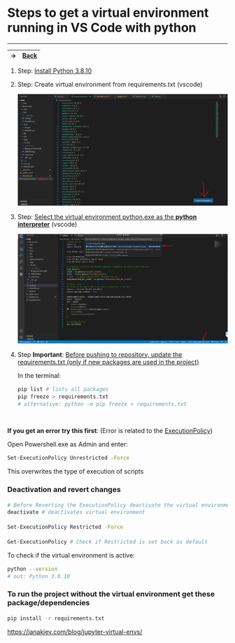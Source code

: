# Steps to get a virtual environment running in VS Code with python

---
-> | [Back](/README.md)
-|-

1. Step: [Install Python 3.8.10](https://www.python.org/downloads/release/python-3810/)

2. Step: Create virtual environment from requirements.txt (vscode)

    ![alternative text](docs_images/Screenshot-venv-from-requirements.png)

3. Step: [Select the virtual environment python.exe as the **python interpreter**](https://code.visualstudio.com/docs/python/environments) (vscode)

    ![alternative text](docs_images/Screenshot-virtualenv.png)

4. Step **Important**: [Before pushing to repository, update the requirements.txt (only if new packages are used in the project)](https://pip.pypa.io/en/stable/cli/pip_freeze/)

    In the terminal:

    ```sh
    pip list # lists all packages
    pip freeze > requirements.txt 
    # alternative: python -m pip freeze > requirements.txt
    ```

<br/>

**If you get an error try this first**: (Error is related to the [ExecutionPolicy](https://stackoverflow.com/questions/18713086/virtualenv-wont-activate-on-windows))

Open Powershell.exe as Admin and enter:

```sh
Set-ExecutionPolicy Unrestricted -Force
```

This overwrites the type of execution of scripts

### Deactivation and revert changes

```sh
# Before Reverting the ExecutionPolicy deactivate the virtual environment in the terminal
deactivate # deactivates virtual environment

Set-ExecutionPolicy Restricted -Force

Get-ExecutionPolicy # Check if Restricted is set back as default
```

To check if the virtual environment is active:

```sh
python --version
# out: Python 3.8.10
```

### To run the project without the virtual environment get these package/dependencies

```sh
pip install -r requirements.txt
```

https://janakiev.com/blog/jupyter-virtual-envs/